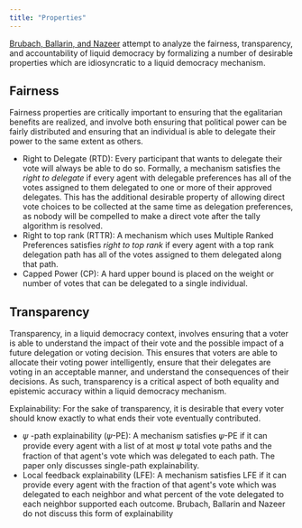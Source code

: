 ```yaml
---
title: "Properties"
---
```

[Brubach, Ballarin, and Nazeer][bbn] attempt to analyze the fairness, transparency, and accountability of liquid democracy by formalizing a number of desirable properties which are idiosyncratic to a liquid democracy mechanism.

## Fairness
Fairness properties are critically important to ensuring that the egalitarian
benefits are realized, and involve both ensuring that political power can be
fairly distributed and ensuring that an individual is able to delegate their
power to the same extent as others.

*   Right to Delegate (RTD): Every participant that wants to delegate their vote will always be able to do so. Formally, a mechanism satisfies the *right to delegate* if every agent with delegable preferences has all of the votes assigned to them delegated to one or more of their approved delegates. This has the additional desirable property of allowing direct vote choices to be collected at the same time as delegation preferences, as nobody will be compelled to make a direct vote after the tally algorithm is resolved.
*   Right to top rank (RTTR): A mechanism which uses Multiple Ranked Preferences satisfies *right to top rank* if every agent with a top rank delegation path has all of the votes assigned to them delegated along that path.
*   Capped Power (CP): A hard upper bound is placed on the weight or number of votes that can be delegated to a single individual.

## Transparency
Transparency, in a liquid democracy context, involves ensuring that a voter is
able to understand the impact of their vote and the possible impact of a future
delegation or voting decision.
This ensures that voters are able to allocate their voting power
intelligently, ensure that their delegates are voting in an acceptable manner,
and understand the consequences of their decisions.
As such, transparency is a critical aspect of both equality and epistemic
accuracy within a liquid democracy mechanism.

Explainability: For the sake of transparency, it is desirable that every voter should know exactly to what ends their vote eventually contributed.
*   𝜓 -path explainability (𝜓-PE): A mechanism satisfies 𝜓-PE if it can provide every agent with a list of at most 𝜓 total vote paths and the fraction of that agent's vote which was delegated to each path. The paper only discusses single-path explainability.
*   Local feedback explainability (LFE): A mechanism satisfies LFE if it can provide every agent with the fraction of that agent's vote which was delegated to each neighbor and what percent of the vote delegated to each neighbor supported each outcome. Brubach, Ballarin and Nazeer do not discuss this form of explainability


[bbn]: https://arxiv.org/pdf/2206.05339
